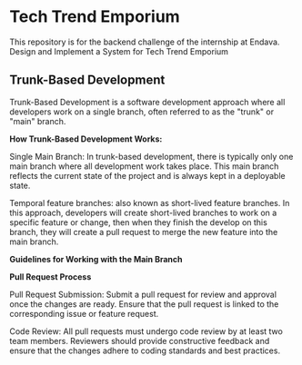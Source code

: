 
# Tech Trend Emporium

This repository is for the backend challenge of the internship at Endava. 
Design and Implement a System for Tech Trend Emporium



## Trunk-Based Development

Trunk-Based Development is a software development approach where all developers work on a single branch, often referred to as the "trunk" or "main" branch.

**How Trunk-Based Development Works:**

Single Main Branch: In trunk-based development, there is typically only one main branch where all development work takes place. This main branch reflects the current state of the project and is always kept in a deployable state.

Temporal feature branches: also known as short-lived feature branches. In this approach, developers will create short-lived branches to work on a specific feature or change, then when they finish the develop on this branch, they will create a pull request to merge the new feature into the main branch.

**Guidelines for Working with the Main Branch**

**Pull Request Process**

Pull Request Submission: Submit a pull request for review and approval once the changes are ready. Ensure that the pull request is linked to the corresponding issue or feature request.

Code Review: All pull requests must undergo code review by at least two team members. Reviewers should provide constructive feedback and ensure that the changes adhere to coding standards and best practices.
